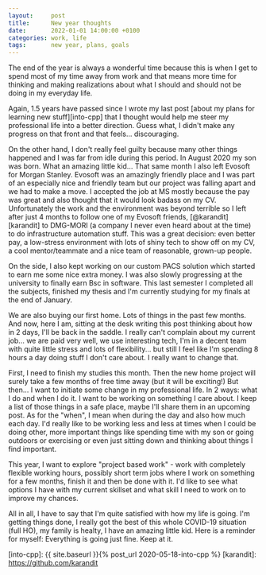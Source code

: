 ```yaml
---
layout:     post
title:      New year thoughts
date:       2022-01-01 14:00:00 +0100
categories: work, life
tags:       new year, plans, goals
---
```


The end of the year is always a wonderful time because this is when I get to spend most of my time away from work
and that means more time for thinking and making realizations about what I should and should not be doing in my
everyday life.

<!--more-->

Again, 1.5 years have passed since I wrote my last post [about my plans for learning new stuff][into-cpp] that I thought 
would help me steer my professional life into a better direction.
Guess what, I didn't make any progress on that front and that feels... discouraging.

On the other hand, I don't really feel guilty because many other things happened and I was far from idle
during this period. In August 2020 my son was born. What an amazing little kid... That same month I also left Evosoft for Morgan Stanley.
Evosoft was an amazingly friendly place and I was part of an especially nice and friendly team
but our project was falling apart and we had to make a move.
I accepted the job at MS mostly because the pay was great and also thought that it would look badass on my CV.
Unfortunately the work and the environment was beyond terrible so I left after just 4 months to follow
one of my Evosoft friends, [@karandit][karandit] to DMG-MORI (a company I never even heard about at the time)
to do infrastructure automation stuff.
This was a great decision: even better pay, a low-stress environment with lots of shiny tech to show off on my CV,
a cool mentor/teammate and a nice team of reasonable, grown-up people.

On the side, I also kept working on our custom PACS solution which started to earn me some nice extra money.
I was also slowly progressing at the university to finally earn Bsc in software.
This last semester I completed all the subjects, finished my thesis and I'm currently studying for my finals
at the end of January.

We are also buying our first home. Lots of things in the past few months.
And now, here I am, sitting at the desk writing this post thinking about how in 2 days, I'll be back in the saddle.
I really can't complain about my current job... we are paid very well, we use interesting tech, I'm in a decent team with
quite little stress and lots of flexibility... but still I feel like I'm spending 8 hours a day doing stuff I don't care about.
I really want to change that.

First, I need to finish my studies this month.
Then the new home project will surely take a few months of free time away (but it will be exciting!)
But then... I want to initiate some change in my professional life. In 2 ways: what I do and when I do it.
I want to be working on something I care about. I keep a list of those things in a safe place, maybe I'll share them
in an upcoming post.
As for the "when", I mean when during the day and also how much each day. I'd really like to be working less and less
at times when I could be doing other, more important things like spending time with my son or going outdoors or exercising
or even just sitting down and thinking about things I find important.

This year, I want to explore "project based work" - work with completely flexible working hours, possibly short term jobs
where I work on something for a few months, finish it and then be done with it. I'd like to see what options I have
with my current skillset and what skill I need to work on to improve my chances.

All in all, I have to say that I'm quite satisfied with how my life is going. I'm getting things done, I really got the best of this whole
COVID-19 situation (full HO), my family is healty, I have an amazing little kid.
Here is a reminder for myself: Everything is going just fine. Keep at it.

[into-cpp]: {{ site.baseurl }}{% post_url 2020-05-18-into-cpp %}
[karandit]: https://github.com/karandit
